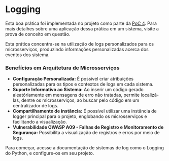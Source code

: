 # Logging

Esta boa prática foi implementada no projeto como parte da [PoC 4](../provas-de-conceito/poc-4-observabilidade-e-rastreabilidade.md). Para mais detalhes sobre uma aplicação dessa prática em um sistema, visite a prova de conceito em questão.

Esta prática concentra-se na utilização de logs personalizados para os microsserviços, produzindo informações personalizadas acerca dos eventos dos sistema.

### Benefícios em Arquitetura de Microsserviços

* **Configuração Personalizada:** É possível criar atribuições personalizadas para os tipos e contextos de logs em cada sistema.
* **Suporte Informativo ao Sistema:** Ao inserir um código gerado aleatóriamente em mensagens de erro não tratadas, permite localizá-las, dentre os microsserviços, ao buscar pelo código em um centralizador de logs.
* **Compartilhamento de instância:** É possível utilizar uma instância de logger principal para o projeto, englobando os microsserviços e facilitando a visualização.
* **Vulnerabilidade OWASP A09 - Falhas de Registro e Monitoramento de Segurança:** Possibilita a visualização de registros e erros por meio de logs.

Para começar, acesse a documentação de sistemas de log como o Logging do Python, e configure-os em seu projeto.

